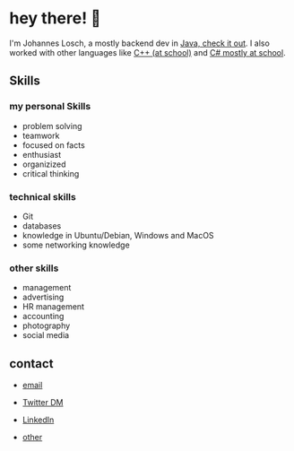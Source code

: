 # hey there! :wave:

I'm Johannes Losch, a mostly backend dev in [Java, check it out](https://github.com/johanneslosch?tab=repositories&q=&type=&language=java). I also worked with other languages like [C++ (at school)](https://github.com/johanneslosch?tab=repositories&q=&type=&language=c%2B%2B) and [C# mostly at school](https://github.com/johanneslosch?tab=repositories&q=&type=&language=c%23). 

## Skills
### my personal Skills
 - problem solving
 - teamwork
 - focused on facts
 - enthusiast
 - organizized
 - critical thinking 

### technical skills
 - Git
 - databases
 - knowledge in Ubuntu/Debian, Windows and MacOS
 - some networking knowledge

### other skills
 - management 
 - advertising
 - HR management
 - accounting
 - photography 
 - social media

## contact
 - [email](mailto:hi@jlosch.de)
 - [Twitter DM](https://twitter.com/johanneslosch)
 - [LinkedIn](https://www.linkedin.com/in/johannes-losch/)

 - [other](https://jlosch.de)
